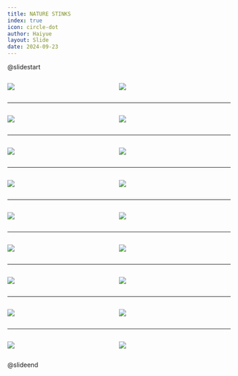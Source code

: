 ```yaml
---
title: NATURE STINKS
index: true
icon: circle-dot
author: Haiyue
layout: Slide
date: 2024-09-23
---
```

 
@slidestart

<div style="display:flex">
<div style="flex:1">

![](https://raw.githubusercontent.com/yclord/reading/refs/heads/master/english/Level-N/NATURE%20STINKS/001.webp)
</div>
<div style="flex:1">

![](https://raw.githubusercontent.com/yclord/reading/refs/heads/master/english/Level-N/NATURE%20STINKS/002.webp)
</div>
</div>

---

<div style="display:flex">
<div style="flex:1">

![](https://raw.githubusercontent.com/yclord/reading/refs/heads/master/english/Level-N/NATURE%20STINKS/003.webp)
</div>
<div style="flex:1">

![](https://raw.githubusercontent.com/yclord/reading/refs/heads/master/english/Level-N/NATURE%20STINKS/004.webp)
</div>
</div>

---

<div style="display:flex">
<div style="flex:1">

![](https://raw.githubusercontent.com/yclord/reading/refs/heads/master/english/Level-N/NATURE%20STINKS/005.webp)
</div>
<div style="flex:1">

![](https://raw.githubusercontent.com/yclord/reading/refs/heads/master/english/Level-N/NATURE%20STINKS/006.webp)
</div>
</div>

---

<div style="display:flex">
<div style="flex:1">

![](https://raw.githubusercontent.com/yclord/reading/refs/heads/master/english/Level-N/NATURE%20STINKS/007.webp)
</div>
<div style="flex:1">

![](https://raw.githubusercontent.com/yclord/reading/refs/heads/master/english/Level-N/NATURE%20STINKS/008.webp)
</div>
</div>

---

<div style="display:flex">
<div style="flex:1">

![](https://raw.githubusercontent.com/yclord/reading/refs/heads/master/english/Level-N/NATURE%20STINKS/009.webp)
</div>
<div style="flex:1">

![](https://raw.githubusercontent.com/yclord/reading/refs/heads/master/english/Level-N/NATURE%20STINKS/010.webp)
</div>
</div>

---

<div style="display:flex">
<div style="flex:1">

![](https://raw.githubusercontent.com/yclord/reading/refs/heads/master/english/Level-N/NATURE%20STINKS/011.webp)
</div>
<div style="flex:1">

![](https://raw.githubusercontent.com/yclord/reading/refs/heads/master/english/Level-N/NATURE%20STINKS/012.webp)
</div>
</div>

---

<div style="display:flex">
<div style="flex:1">

![](https://raw.githubusercontent.com/yclord/reading/refs/heads/master/english/Level-N/NATURE%20STINKS/013.webp)
</div>
<div style="flex:1">

![](https://raw.githubusercontent.com/yclord/reading/refs/heads/master/english/Level-N/NATURE%20STINKS/014.webp)
</div>
</div>

---

<div style="display:flex">
<div style="flex:1">

![](https://raw.githubusercontent.com/yclord/reading/refs/heads/master/english/Level-N/NATURE%20STINKS/015.webp)
</div>
<div style="flex:1">

![](https://raw.githubusercontent.com/yclord/reading/refs/heads/master/english/Level-N/NATURE%20STINKS/016.webp)
</div>
</div>

---

<div style="display:flex">
<div style="flex:1">

![](https://raw.githubusercontent.com/yclord/reading/refs/heads/master/english/Level-N/NATURE%20STINKS/017.webp)
</div>
<div style="flex:1">

![](https://raw.githubusercontent.com/yclord/reading/refs/heads/master/english/Level-N/NATURE%20STINKS/018.webp)
</div>
</div>

@slideend